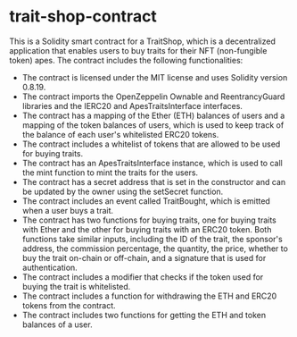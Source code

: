 # trait-shop-contract
This is a Solidity smart contract for a TraitShop, which is a decentralized application that enables users to buy traits for their NFT (non-fungible token) apes. The contract includes the following functionalities:

- The contract is licensed under the MIT license and uses Solidity version 0.8.19.
- The contract imports the OpenZeppelin Ownable and ReentrancyGuard libraries and the IERC20 and ApesTraitsInterface interfaces.
- The contract has a mapping of the Ether (ETH) balances of users and a mapping of the token balances of users, which is used to keep track of the balance of each user's whitelisted ERC20 tokens.
- The contract includes a whitelist of tokens that are allowed to be used for buying traits.
- The contract has an ApesTraitsInterface instance, which is used to call the mint function to mint the traits for the users.
- The contract has a secret address that is set in the constructor and can be updated by the owner using the setSecret function.
- The contract includes an event called TraitBought, which is emitted when a user buys a trait.
- The contract has two functions for buying traits, one for buying traits with Ether and the other for buying traits with an ERC20 token. Both functions take similar inputs, including the ID of the trait, the sponsor's address, the commission percentage, the quantity, the price, whether to buy the trait on-chain or off-chain, and a signature that is used for authentication.
- The contract includes a modifier that checks if the token used for buying the trait is whitelisted.
- The contract includes a function for withdrawing the ETH and ERC20 tokens from the contract.
- The contract includes two functions for getting the ETH and token balances of a user.
